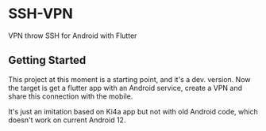# SSH-VPN

VPN throw SSH for Android with Flutter

## Getting Started

This project at this moment is a starting point, and it's a dev. version.
Now the target is get a flutter app with an Android service, create
a VPN and share this connection with the mobile.

It's just an imitation based on Ki4a app but not with old Android code, which
doesn't work on current Android 12.